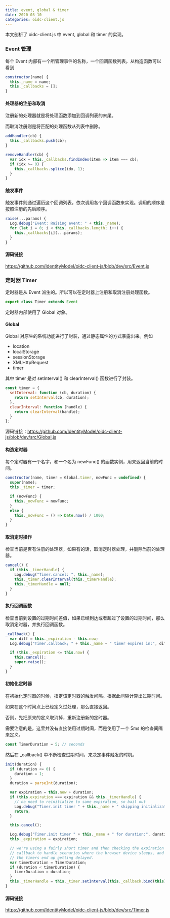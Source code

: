 ```yaml
---
title: event, global & timer 
date: 2020-03-10
categories: oidc-client.js
---
```

本文剖析了 oidc-client.js 中 event, global 和 timer 的实现。
<!-- more -->

### Event 管理

每个 Event 内部有一个所管理事件的名称，一个回调函数列表。从构造函数可以看到


```javascript
constructor(name) {
  this._name = name;
  this._callbacks = [];
}
```

#### 处理器的注册和取消

注册新的处理器就是将处理函数添加到回调列表的末尾。

而取消注册则是将匹配的处理函数从列表中删除。

```javascript
addHandler(cb) {
  this._callbacks.push(cb);
}

removeHandler(cb) {
  var idx = this._callbacks.findIndex(item => item === cb);
  if (idx >= 0) {
    this._callbacks.splice(idx, 1);
  }
}
```

#### 触发事件

触发事件则通过遍历这个回调列表，依次调用各个回调函数来实现。调用的顺序是按照注册的先后顺序。

```javascript
raise(...params) {
  Log.debug("Event: Raising event: " + this._name);
  for (let i = 0; i < this._callbacks.length; i++) {
    this._callbacks[i](...params);
  }
}
```

#### 源码链接

https://github.com/IdentityModel/oidc-client-js/blob/dev/src/Event.js

### 定时器 Timer

定时器是从 Event 派生的。所以可以在定时器上注册和取消注册处理函数。

```javascript
export class Timer extends Event
```

定时器内部使用了 Global 对象。

#### Global

Global 对原生的系统功能进行了封装，通过静态属性的方式暴露出来。例如

* location
* localStorage
* sessionStorage
* XMLHttpRequest
* timer

 其中 timer 是对 setInterval() 和 clearInterval() 函数进行了封装。

```javascript
const timer = {
  setInterval: function (cb, duration) {
    return setInterval(cb, duration);
  },
  clearInterval: function (handle) {
    return clearInterval(handle);
  }
};
```

源码链接：https://github.com/IdentityModel/oidc-client-js/blob/dev/src/Global.js

#### 构造定时器

每个定时器有一个名字，和一个名为 newFunc() 的函数实例，用来返回当前的时间。

```javascript
constructor(name, timer = Global.timer, nowFunc = undefined) {
  super(name);
  this._timer = timer;

  if (nowFunc) {
    this._nowFunc = nowFunc;
  }
  else {
    this._nowFunc = () => Date.now() / 1000;
  }
}
```

#### 取消定时操作

检查当前是否有注册的处理器，如果有的话，取消定时器处理，并删除当前的处理器。

```javascript
cancel() {
  if (this._timerHandle) {
    Log.debug("Timer.cancel: ", this._name);
    this._timer.clearInterval(this._timerHandle);
    this._timerHandle = null;
  }
}
```

#### 执行回调函数

检查当前到设置的过期时间差值，如果已经到达或者超过了设置的过期时间，那么取消定时器，并执行回调函数。

```javascript
_callback() {
  var diff = this._expiration - this.now;
  Log.debug("Timer.callback; " + this._name + " timer expires in:", diff);

  if (this._expiration <= this.now) {
    this.cancel();
    super.raise();
  }
}
```

#### 初始化定时器

在初始化定时器的时候，指定该定时器的触发间隔。根据此间隔计算出过期时间。

如果在这个时间点上已经定义过处理，那么直接返回。

否则，先把原来的定义取消掉，重新注册新的定时器。

需要注意的是，这里并没有直接使用过期时间，而是使用了一个 5ms 的检查间隔来定义。

```javascript
const TimerDuration = 5; // seconds
```

然后在 _callback() 中不断检查过期时间，来决定事件触发的时机。

```javascript
init(duration) {
  if (duration <= 0) {
    duration = 1;
  }
  duration = parseInt(duration);

  var expiration = this.now + duration;
  if (this.expiration === expiration && this._timerHandle) {
    // no need to reinitialize to same expiration, so bail out
    Log.debug("Timer.init timer " + this._name + " skipping initialization since already initialized for expiration:", this.expiration);
    return;
  }

  this.cancel();

  Log.debug("Timer.init timer " + this._name + " for duration:", duration);
  this._expiration = expiration;

  // we're using a fairly short timer and then checking the expiration in the
  // callback to handle scenarios where the browser device sleeps, and then
  // the timers end up getting delayed.
  var timerDuration = TimerDuration;
  if (duration < timerDuration) {
    timerDuration = duration;
  }
  this._timerHandle = this._timer.setInterval(this._callback.bind(this), timerDuration * 1000);
}
```

#### 源码链接

https://github.com/IdentityModel/oidc-client-js/blob/dev/src/Timer.js


